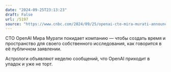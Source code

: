 ```yaml
---
date: "2024-09-25T23:13:23"
draft: False
url: /5197
source: "https://www.cnbc.com/2024/09/25/openai-cto-mira-murati-announces-shes-leaving-the-company.html"
---
```


CTO OpenAI Мира Мурати покидает компанию — чтобы создать время и пространство для своего собственного исследования, как говорится в её публичном заявлении.

Астрологи объявляют неделю сообщений, что OpenAI приходит в упадок и уже не торт.
